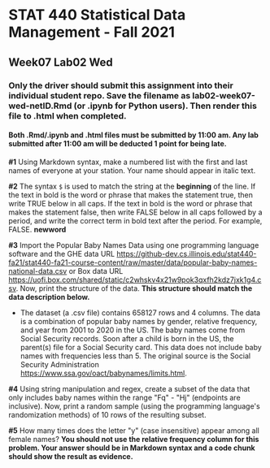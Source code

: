 # STAT 440 Statistical Data Management - Fall 2021
## Week07 Lab02 Wed
### Only the driver should submit this assignment into their individual student repo. Save the filename as lab02-week07-wed-netID.Rmd (or .ipynb for Python users). Then render this file to .html when completed. 
#### Both .Rmd/.ipynb and .html files must be submitted by 11:00 am. Any lab submitted after 11:00 am will be deducted 1 point for being late.

**#1** Using Markdown syntax, make a numbered list with the first and last names of everyone at your station. Your name should appear in italic text.

**#2** The syntax `$` is used to match the string at the **beginning** of the line. If the text in bold is the word or phrase that makes the statement true, then write TRUE below in all caps. If the text in bold is the word or phrase that makes the statement false, then write FALSE below in all caps followed by a period, and write the correct term in bold text after the period. For example, FALSE. **newword** 

**#3** Import the Popular Baby Names Data using one programming language software and the GHE data URL https://github-dev.cs.illinois.edu/stat440-fa21/stat440-fa21-course-content/raw/master/data/popular-baby-names-national-data.csv or Box data URL https://uofi.box.com/shared/static/c2whskv4x21w9pok3qxfh2kdz7jxk1g4.csv. Now, print the structure of the data. **This structure should match the data description below.** 

  - The dataset (a .csv file) contains 658127 rows and 4 columns. The data is a combination of popular baby names by gender, relative frequency, and year from 2001 to 2020 in the US. The baby names come from Social Security records. Soon after a child is born in the US, the parent(s) file for a Social Security card. This data does not include baby names with frequencies less than 5. The original source is the Social Security Administration https://www.ssa.gov/oact/babynames/limits.html.

**#4** Using string manipulation and regex, create a subset of the data that only includes baby names within the range "Fq" - "Hj" (endpoints are inclusive). Now, print a random sample (using the programming language's randomization methods) of 10 rows of the resulting subset.

**#5** How many times does the letter "y" (case insensitive) appear among all female names? **You should not use the relative frequency column for this problem. Your answer should be in Markdown syntax and a code chunk should show the result as evidence.**
